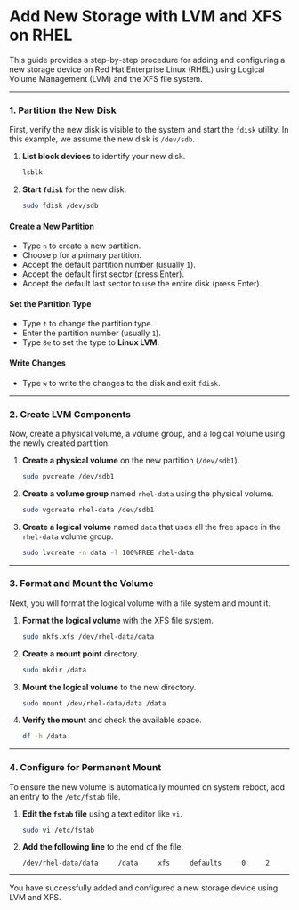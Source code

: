 # Add New Storage with LVM and XFS on RHEL

This guide provides a step-by-step procedure for adding and configuring a new storage device on Red Hat Enterprise Linux (RHEL) using Logical Volume Management (LVM) and the XFS file system.

---

### **1. Partition the New Disk**

First, verify the new disk is visible to the system and start the `fdisk` utility. In this example, we assume the new disk is `/dev/sdb`.

1.  **List block devices** to identify your new disk.

    ```bash
    lsblk
    ```

2.  **Start `fdisk`** for the new disk.

    ```bash
    sudo fdisk /dev/sdb
    ```

#### **Create a New Partition**

-   Type `n` to create a new partition.
-   Choose `p` for a primary partition.
-   Accept the default partition number (usually `1`).
-   Accept the default first sector (press Enter).
-   Accept the default last sector to use the entire disk (press Enter).

#### **Set the Partition Type**

-   Type `t` to change the partition type.
-   Enter the partition number (usually `1`).
-   Type `8e` to set the type to **Linux LVM**.

#### **Write Changes**

-   Type `w` to write the changes to the disk and exit `fdisk`.

---

### **2. Create LVM Components**

Now, create a physical volume, a volume group, and a logical volume using the newly created partition.

1.  **Create a physical volume** on the new partition (`/dev/sdb1`).

    ```bash
    sudo pvcreate /dev/sdb1
    ```

2.  **Create a volume group** named `rhel-data` using the physical volume.

    ```bash
    sudo vgcreate rhel-data /dev/sdb1
    ```

3.  **Create a logical volume** named `data` that uses all the free space in the `rhel-data` volume group.

    ```bash
    sudo lvcreate -n data -l 100%FREE rhel-data
    ```

---

### **3. Format and Mount the Volume**

Next, you will format the logical volume with a file system and mount it.

1.  **Format the logical volume** with the XFS file system.

    ```bash
    sudo mkfs.xfs /dev/rhel-data/data
    ```

2.  **Create a mount point** directory.

    ```bash
    sudo mkdir /data
    ```

3.  **Mount the logical volume** to the new directory.

    ```bash
    sudo mount /dev/rhel-data/data /data
    ```

4.  **Verify the mount** and check the available space.

    ```bash
    df -h /data
    ```

---

### **4. Configure for Permanent Mount**

To ensure the new volume is automatically mounted on system reboot, add an entry to the `/etc/fstab` file.

1.  **Edit the `fstab` file** using a text editor like `vi`.

    ```bash
    sudo vi /etc/fstab
    ```

2.  **Add the following line** to the end of the file.

    ```
    /dev/rhel-data/data     /data     xfs     defaults     0     2
    ```

---

You have successfully added and configured a new storage device using LVM and XFS.

